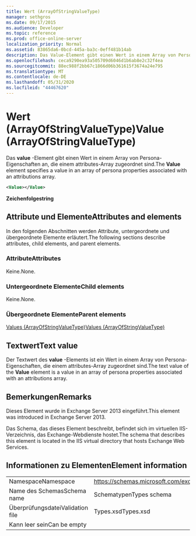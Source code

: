 ```yaml
---
title: Wert (ArrayOfStringValueType)
manager: sethgros
ms.date: 09/17/2015
ms.audience: Developer
ms.topic: reference
ms.prod: office-online-server
localization_priority: Normal
ms.assetid: 83865da6-0bcd-445a-ba3c-0eff481b14ab
description: Das Value-Element gibt einen Wert in einem Array von Persona-Eigenschaften an, die einem attributes-Array zugeordnet sind.
ms.openlocfilehash: ceca9290ea93a505709d6046d1b6ab8e2c32f4ea
ms.sourcegitcommit: 88ec988f2bb67c1866d06b361615f3674a24e795
ms.translationtype: MT
ms.contentlocale: de-DE
ms.lasthandoff: 05/31/2020
ms.locfileid: "44467620"
---
```

# <a name="value-arrayofstringvaluetype"></a><span data-ttu-id="8a432-103">Wert (ArrayOfStringValueType)</span><span class="sxs-lookup"><span data-stu-id="8a432-103">Value (ArrayOfStringValueType)</span></span>

<span data-ttu-id="8a432-104">Das **value** -Element gibt einen Wert in einem Array von Persona-Eigenschaften an, die einem attributes-Array zugeordnet sind.</span><span class="sxs-lookup"><span data-stu-id="8a432-104">The **Value** element specifies a value in an array of persona properties associated with an attributions array.</span></span> 
  
```XML
<Value></Value>
```

<span data-ttu-id="8a432-105">**Zeichenfolge**</span><span class="sxs-lookup"><span data-stu-id="8a432-105">**string**</span></span>

## <a name="attributes-and-elements"></a><span data-ttu-id="8a432-106">Attribute und Elemente</span><span class="sxs-lookup"><span data-stu-id="8a432-106">Attributes and elements</span></span>

<span data-ttu-id="8a432-107">In den folgenden Abschnitten werden Attribute, untergeordnete und übergeordnete Elemente erläutert.</span><span class="sxs-lookup"><span data-stu-id="8a432-107">The following sections describe attributes, child elements, and parent elements.</span></span>
  
### <a name="attributes"></a><span data-ttu-id="8a432-108">Attribute</span><span class="sxs-lookup"><span data-stu-id="8a432-108">Attributes</span></span>

<span data-ttu-id="8a432-109">Keine.</span><span class="sxs-lookup"><span data-stu-id="8a432-109">None.</span></span>
  
### <a name="child-elements"></a><span data-ttu-id="8a432-110">Untergeordnete Elemente</span><span class="sxs-lookup"><span data-stu-id="8a432-110">Child elements</span></span>

<span data-ttu-id="8a432-111">Keine.</span><span class="sxs-lookup"><span data-stu-id="8a432-111">None.</span></span>
  
### <a name="parent-elements"></a><span data-ttu-id="8a432-112">Übergeordnete Elemente</span><span class="sxs-lookup"><span data-stu-id="8a432-112">Parent elements</span></span>

[<span data-ttu-id="8a432-113">Values (ArrayOfStringValueType)</span><span class="sxs-lookup"><span data-stu-id="8a432-113">Values (ArrayOfStringValueType)</span></span>](values-arrayofstringvaluetype.md)
  
## <a name="text-value"></a><span data-ttu-id="8a432-114">Textwert</span><span class="sxs-lookup"><span data-stu-id="8a432-114">Text value</span></span>

<span data-ttu-id="8a432-115">Der Textwert des **value** -Elements ist ein Wert in einem Array von Persona-Eigenschaften, die einem attributes-Array zugeordnet sind.</span><span class="sxs-lookup"><span data-stu-id="8a432-115">The text value of the **Value** element is a value in an array of persona properties associated with an attributions array.</span></span> 
  
## <a name="remarks"></a><span data-ttu-id="8a432-116">Bemerkungen</span><span class="sxs-lookup"><span data-stu-id="8a432-116">Remarks</span></span>

<span data-ttu-id="8a432-117">Dieses Element wurde in Exchange Server 2013 eingeführt.</span><span class="sxs-lookup"><span data-stu-id="8a432-117">This element was introduced in Exchange Server 2013.</span></span>
  
<span data-ttu-id="8a432-118">Das Schema, das dieses Element beschreibt, befindet sich im virtuellen IIS-Verzeichnis, das Exchange-Webdienste hostet.</span><span class="sxs-lookup"><span data-stu-id="8a432-118">The schema that describes this element is located in the IIS virtual directory that hosts Exchange Web Services.</span></span>
  
## <a name="element-information"></a><span data-ttu-id="8a432-119">Informationen zu Elementen</span><span class="sxs-lookup"><span data-stu-id="8a432-119">Element information</span></span>

|||
|:-----|:-----|
|<span data-ttu-id="8a432-120">Namespace</span><span class="sxs-lookup"><span data-stu-id="8a432-120">Namespace</span></span>  <br/> |https://schemas.microsoft.com/exchange/services/2006/types  <br/> |
|<span data-ttu-id="8a432-121">Name des Schemas</span><span class="sxs-lookup"><span data-stu-id="8a432-121">Schema name</span></span>  <br/> |<span data-ttu-id="8a432-122">Schematypen</span><span class="sxs-lookup"><span data-stu-id="8a432-122">Types schema</span></span>  <br/> |
|<span data-ttu-id="8a432-123">Überprüfungsdatei</span><span class="sxs-lookup"><span data-stu-id="8a432-123">Validation file</span></span>  <br/> |<span data-ttu-id="8a432-124">Types.xsd</span><span class="sxs-lookup"><span data-stu-id="8a432-124">Types.xsd</span></span>  <br/> |
|<span data-ttu-id="8a432-125">Kann leer sein</span><span class="sxs-lookup"><span data-stu-id="8a432-125">Can be empty</span></span>  <br/> ||
   

